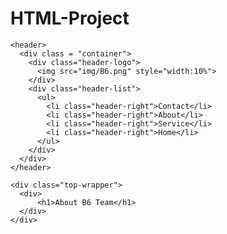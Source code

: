 # HTML-Project

<!DOCTYPE html>
<html>
  <head>
    <meta charset="utf-8">
    <title>Kelompok B6</title>
    <link rel="stylesheet" href="stylesheet.css">
  </head>
  <body>
    
    <header>
      <div class = "container">
        <div class="header-logo">
          <img src="img/B6.png" style="width:10%">
        </div>
        <div class="header-list">
          <ul>
            <li class="header-right">Contact</li>
            <li class="header-right">About</li>
            <li class="header-right">Service</li>
            <li class="header-right">Home</li>
          </ul>
        </div>
      </div>
    </header>

    <div class="top-wrapper">
      <div>
          <h1>About B6 Team</h1>
      </div>
    </div>
  </body>
</html>
